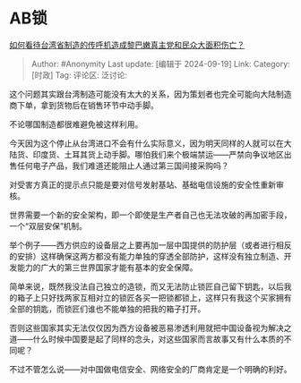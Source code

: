 # AB锁
[如何看待台湾省制造的传呼机造成黎巴嫩真主党和民众大面积伤亡？](https://www.zhihu.com/question/667438066/answer/3629690491)

> Author: #Anonymity
> Last update: [编辑于 2024-09-19]
> Link:
> Category: [时政]
> Tag: 
> 评论区:
> 泛讨论:

这个问题其实跟台湾制造可能没有太大的关系，因为策划者也完全可能向大陆制造商下单，拿到货物后在销售环节中动手脚。

不论哪国制造都很难避免被这样利用。

今天因为这个停止从台湾进口不会有什么实际意义，因为明天同样的人就可以在大陆货、印度货、土耳其货上动手脚。哪怕我们来个极端禁运——严禁向争议地区出售任何电子产品，我们难道还能阻止人通过第三国间接采购吗？

对受害方真正的提示点只能是要对信号发射基站、基础电信设施的安全性重新审核。

世界需要一个新的安全架构，即一个即使是生产者自己也无法攻破的再加密手段，一个“双层安保”机制。

举个例子——西方供应的设备层之上要再加一层中国提供的防护层（或者进行相反的安排）这样确保这两方都没有能力单独的穿透全部防护，这样没有独立制造、开发能力的广大的第三世界国家才能有基本的安全保障。

简单来说，既然我没法自己独立的造锁，而又无法防止锁匠自己留下钥匙，以后我的箱子上只好找两家互相对立的锁匠各买一把锁都锁上，这样只有我这个买家拥有全部的钥匙，而锁匠们谁也不能单独的把我的箱子打开。

否则这些国家其实无法仅仅因为西方设备被恶易渗透利用就把中国设备视为解决之道——什么时候中国要是起了同样的念头，对这些国家而言故事又有什么本质的不同呢？

不过不管怎么说——对中国做电信安全、网络安全的厂商肯定是一个明确的利好。